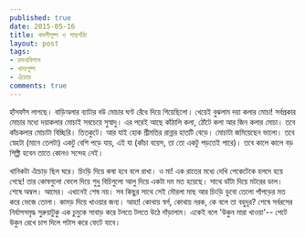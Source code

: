```yaml
---
published: true
date: 2015-05-16
title: কদলীপুষ্প ও গাছপাঁঠা
layout: post
tags:
- রসনাবিলাস
- খাদ্যপুষ্প
- এঁচোড়
comments: true
---
```

হাঁসফাঁস লাগছে। বাড়িঅলার ব্যাটার বউ মোচার ঘণ্ট রেঁধে দিয়ে গিয়েছিলো। খেয়েই বুঝলাম দয়া কলার মোচা! সর্বপ্রকার মোচার মধ্যে দয়াকলার মোচাই সবচেয়ে সুস্বাদু। এর পরেই আছে কাঁঠালি কলা, ঠোঁটে কলা আর জিন কলার মোচা। তবে কাঁচকলার মোচাটা বিচ্ছিরি। তিতকুটে। আর যাই হোক শ্রীমতির রান্নার হাতটি বেড়ে। মোচাটা জমিয়েছেন ভালো। তবে স্নেহটা (মানে তেলটা) একটু বেশি পড়ে যায়, এই যা (কাঁচা বয়েস, তা তো একটু পড়তেই পারে)। তবে কালে কালে বড় শিল্পী হবেন তাতে কোনও সন্দেহ নেই।

খানিকটা এঁচোড় ছিল ঘরে। চিংড়ি দিয়ে কষা হবে বলে রাখা। ও মা! এক রাতের মধ্যে দেখি পেকেটেকে হলদে হয়ে গেছে! তার কোষগুলো ফেলে দিয়ে শুধু বিচিগুলো আলু দিয়ে একটা দম মত হয়েছে। সাথে ডাঁটা দিয়ে মটরের ডাল। শেষে অম্বল। আমের। এখানেই শেষ নয়। সব কিছুর সাথে সেই মৌরলা মাছ আর চিংড়ি ডুবো তেলো পাঁপড়ের মত করে ভেজে তোলা। কামড় দিয়ে খাওয়ার জন্য। আহা! কোথায় স্বর্গ, কোথায় নরক, কে বলে তা বহুদূর? শেষে সর্বরসের নির্যাসসমৃদ্ধ সুরুয়াটুকু এক চুমুকে সাবাড় করে টলতে টলতে উঠে দাঁড়ালাম। একেই বলে 'উকুন মারা খাওয়া'-- পেটে উকুন রেখে চাপ দিলে পটাস করে ফেটে যাবে।
